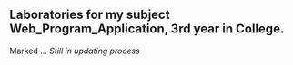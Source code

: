 ## Laboratories for my subject Web_Program_Application, 3rd year in College. 
Marked ... *Still in updating process*
